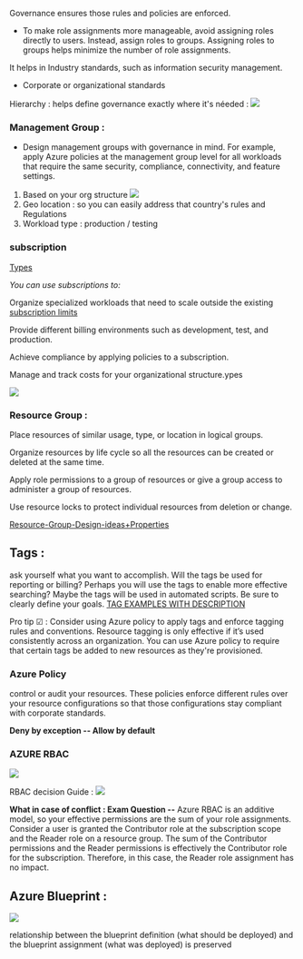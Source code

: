 Governance ensures those rules and policies are enforced.

- To make role assignments more manageable, avoid assigning roles directly to users. Instead, assign roles to groups. Assigning roles to groups helps minimize the number of role assignments.

It helps in Industry standards, such as information security management.
- Corporate or organizational standards

Hierarchy : helps define governance exactly where it's néeded : 
![](https://docs.microsoft.com/en-us/learn/wwl-azure/design-governance/media/governance-strategies.png)

### Management Group : 
- Design management groups with governance in mind. For example, apply Azure policies at the management group level for all workloads that require the same security, compliance, connectivity, and feature settings.

1. Based on your org structure 
![](https://docs.microsoft.com/en-us/learn/wwl-azure/design-governance/media/management-groups.png)
2. Geo location : so you can easily address that country's rules and Regulations
3. Workload type : production / testing 

### subscription 
[Types](https://azure.microsoft.com/en-us/support/legal/offer-details/)

*You can use subscriptions to:*

Organize specialized workloads that need to scale outside the existing [subscription limits](https://docs.microsoft.com/en-us/azure/azure-resource-manager/management/azure-subscription-service-limits)

Provide different billing environments such as development, test, and production.

Achieve compliance by applying policies to a subscription.

Manage and track costs for your organizational structure.ypes

![](https://docs.microsoft.com/en-us/learn/wwl-azure/design-governance/media/subscriptions-example.png)

### Resource Group : 
Place resources of similar usage, type, or location in logical groups.

Organize resources by life cycle so all the resources can be created or deleted at the same time.

Apply role permissions to a group of resources or give a group access to administer a group of resources.

Use resource locks to protect individual resources from deletion or change.

[Resource-Group-Design-ideas+Properties](https://docs.microsoft.com/en-us/learn/modules/design-governance/5-design-for-resource-groups)

## Tags : 
ask yourself what you want to accomplish. Will the tags be used for reporting or billing? Perhaps you will use the tags to enable more effective searching? Maybe the tags will be used in automated scripts. Be sure to clearly define your goals.
[TAG EXAMPLES WITH DESCRIPTION](https://docs.microsoft.com/en-us/learn/modules/design-governance/6-design-for-resource-tags)

Pro tip ☑ : Consider using Azure policy to apply tags and enforce tagging rules and conventions. Resource tagging is only effective if it’s used consistently across an organization. You can use Azure policy to require that certain tags be added to new resources as they're provisioned.

### Azure Policy
control or audit your resources. These policies enforce different rules over your resource configurations so that those configurations stay compliant with corporate standards.

**Deny by exception -- Allow by default**

### AZURE RBAC 
![](https://docs.microsoft.com/en-us/learn/wwl-azure/design-governance/media/role-definition-assignment-scope.png)

RBAC decision Guide : 
![](https://docs.microsoft.com/en-us/learn/wwl-azure/design-governance/media/scope-role-matrix.png)

**What in case of conflict : Exam Question --**
Azure RBAC is an additive model, so your effective permissions are the sum of your role assignments. Consider a user is granted the Contributor role at the subscription scope and the Reader role on a resource group. The sum of the Contributor permissions and the Reader permissions is effectively the Contributor role for the subscription. Therefore, in this case, the Reader role assignment has no impact.

## Azure Blueprint :
![](https://docs.microsoft.com/en-us/learn/wwl-azure/design-governance/media/azure-blueprints.png)

relationship between the blueprint definition (what should be deployed) and the blueprint assignment (what was deployed) is preserved


